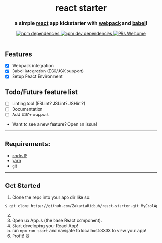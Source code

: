 <h1 align="center">
  <br />
  react starter
</h1>

<h3 align="center">
  a simple <a target="_blank" href="https://facebook.github.io/react/">react</a> app kickstarter with <a target="_blank" href="https://webpack.github.io/">webpack</a> and <a target="_blank" href="https://babeljs.io/">babel</a>!
</h3>

<div align="center">
  <a target="_blank" href="https://david-dm.org/zakariaridouh/react-starter">
    <img src="https://david-dm.org/zakariaridouh/react-starter.svg" alt="npm dependencies" />
  </a>
  <a target="_blank" href="https://david-dm.org/zakariaridouh/react-starter#info=devDependencies">
    <img src="https://david-dm.org/zakariaridouh/react-starter/dev-status.svg" alt="npm dev dependencies" />
  </a>
  <a target="_blank" href="https://github.com/ZakariaRidouh/react-starter/pulls">
    <img src="https://img.shields.io/badge/PRs-welcome-brightgreen.svg" alt="PRs Welcome" />
  </a>
</div>

<br />

## Features
- [x] Webpack integration
- [x] Babel integration (ES6/JSX support)
- [x] Setup React Environment

## Todo/Future feature list

- [ ] Linting tool (ESLint? JSLint? JSHint?)
- [ ] Documentation
- [ ] Add ES7+ support

* Want to see a new feature? Open an issue!

---

## Requirements:
- [nodeJS](https://nodejs.org/)
- [yarn](https://yarnpkg.com/)
- [git](https://git-scm.com/)

---

## Get Started
1. Clone the repo into your app dir like so:
```sh
$ git clone https://github.com/ZakariaRidouh/react-starter.git MyCoolApp
```
2.
3. Open up App.js (the base React component).
4. Start developing your React App!
5. run ``` npm run start ``` and navigate to localhost:3333 to view your app!
6. Profit! :smile:
